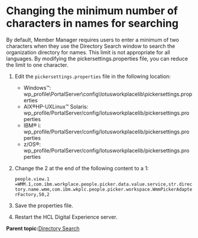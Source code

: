 # Changing the minimum number of characters in names for searching

By default, Member Manager requires users to enter a minimum of two characters when they use the Directory Search window to search the organization directory for names. This limit is not appropriate for all languages. By modifying the pickersettings.properties file, you can reduce the limit to one character.

1.  Edit the `pickersettings.properties` file in the following location:

    -   Windows™: wp\_profile\\PortalServer\\config\\lotusworkplacelib\\pickersettings.properties
    -   AIX®HP-UXLinux™ Solaris: wp\_profile/PortalServer/config/lotusworkplacelib/pickersettings.properties
    -   IBM® i: wp\_profile/PortalServer/config/lotusworkplacelib/pickersettings.properties
    -   z/OS®: wp\_profile/PortalServer/config/lotusworkplacelib/pickersettings.properties
2.  Change the 2 at the end of the following content to a 1:

    `people.view.1  
     =WMM.1,com.ibm.workplace.people.picker.data.value.service,str.directory.name.wmm,com.ibm.wkplc.people.picker.workspace.WmmPickerAdapterFactory,50,2`

3.  Save the properties file.

4.  Restart the HCL Digital Experience server.


**Parent topic:**[Directory Search](../collab/i_coll_r_por_dirs.md)

